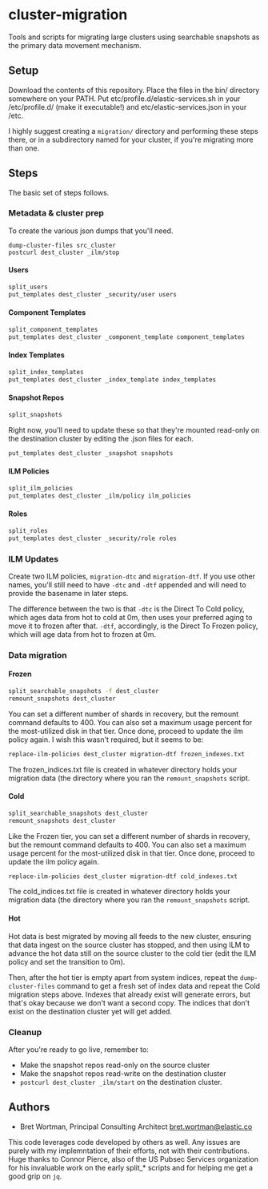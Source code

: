 # cluster-migration
Tools and scripts for migrating large clusters using searchable snapshots as the primary data movement mechanism.

## Setup
Download the contents of this repository. Place the files in the bin/ directory somewhere on your PATH. Put etc/profile.d/elastic-services.sh in your /etc/profile.d/ (make it executable!) and etc/elastic-services.json in your /etc.

I highly suggest creating a `migration/` directory and performing these steps there, or in a subdirectory named for your cluster, if you're migrating more than one.

## Steps
The basic set of steps follows.

### Metadata & cluster prep
To create the various json dumps that you'll need.
```
dump-cluster-files src_cluster
postcurl dest_cluster _ilm/stop
``` 

#### Users
```sh
split_users
put_templates dest_cluster _security/user users
```

#### Component Templates
```sh
split_component_templates
put_templates dest_cluster _component_template component_templates
```

#### Index Templates
```sh
split_index_templates
put_templates dest_cluster _index_template index_templates
```

#### Snapshot Repos
```sh
split_snapshots
```
Right now, you'll need to update these so that they're mounted read-only on the destination cluster by editing the .json files for each.
```sh
put_templates dest_cluster _snapshot snapshots
```

#### ILM Policies
```sh
split_ilm_policies
put_templates dest_cluster _ilm/policy ilm_policies
```

#### Roles
```sh
split_roles
put_templates dest_cluster _security/role roles
```

### ILM Updates

Create two ILM policies, `migration-dtc` and `migration-dtf`. If you use other names, you'll still need to have `-dtc` and `-dtf` appended and will need to provide the basename in later steps.

The difference between the two is that `-dtc` is the Direct To Cold policy, which ages data from hot to cold at 0m, then uses your preferred aging to move it to frozen after that. `-dtf`, accordingly, is the Direct To Frozen policy, which will age data from hot to frozen at 0m.

### Data migration

#### Frozen
```sh
split_searchable_snapshots -f dest_cluster
remount_snapshots dest_cluster
```
You can set a different number of shards in recovery, but the remount command defaults to 400. You can also set a maximum usage percent for the most-utilized disk in that tier.
Once done, proceed to update the ilm policy again. I wish this wasn't required, but it seems to be:
```sh
replace-ilm-policies dest_cluster migration-dtf frozen_indexes.txt
```
The frozen_indices.txt file is created in whatever directory holds your migration data (the directory where you ran the `remount_snapshots` script.

#### Cold
```sh
split_searchable_snapshots dest_cluster
remount_snapshots dest_cluster
```
Like the Frozen tier, you can set a different number of shards in recovery, but the remount command defaults to 400. You can also set a maximum usage percent for the most-utilized disk in that tier.
Once done, proceed to update the ilm policy again.
```sh
replace-ilm-policies dest_cluster migration-dtf cold_indexes.txt
```
The cold_indices.txt file is created in whatever directory holds your migration data (the directory where you ran the `remount_snapshots` script.

#### Hot
Hot data is best migrated by moving all feeds to the new cluster, ensuring that data ingest on the source cluster has stopped, and then using ILM to advance the hot data still on the source cluster to the cold tier (edit the ILM policy and set the transition to 0m).

Then, after the hot tier is empty apart from system indices, repeat the `dump-cluster-files` command to get a fresh set of index data and repeat the Cold migration steps above. Indexes that already exist will generate errors, but that's okay because we don't want a second copy. The indices that don't exist on the destination cluster yet will get added.

### Cleanup
After you're ready to go live, remember to:

- Make the snapshot repos read-only on the source cluster
- Make the snapshot repos read-write on the destination cluster
- `postcurl dest_cluster _ilm/start` on the destination cluster.

## Authors

- Bret Wortman, Principal Consulting Architect   bret.wortman@elastic.co

This code leverages code developed by others as well. Any issues are purely with my implemntation of their efforts, not with their contributions. Huge thanks to Connor Pierce, also of the US Pubsec Services organization for his invaluable work on the early split_* scripts and for helping me get a good grip on `jq`.
